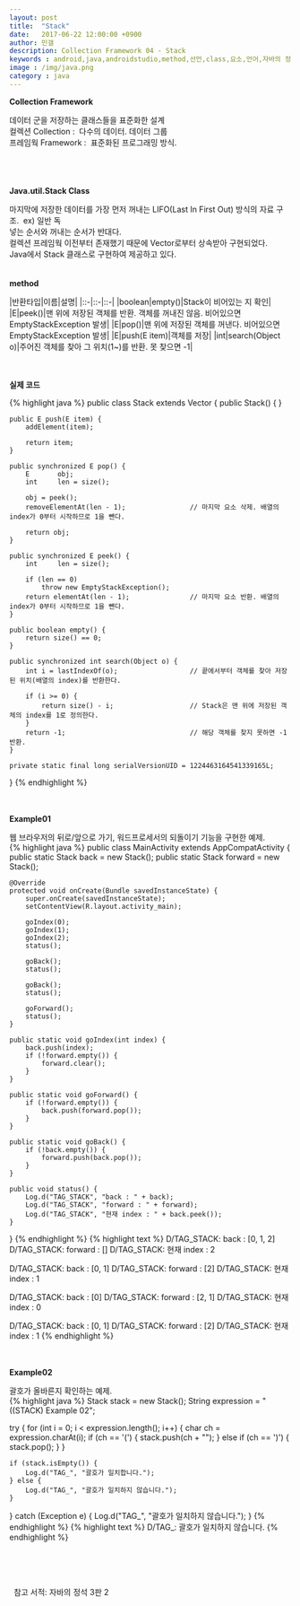 ```yaml
---
layout: post
title:  "Stack"
date:   2017-06-22 12:00:00 +0900
author: 민갤
description: Collection Framework 04 - Stack
keywords : android,java,androidstudio,method,선언,class,요소,언어,자바의 정석,프로그래밍,Collection,Framework,Stack,LIFO
image : /img/java.png
category : java
---
```

<div><strong class="h2">Collection Framework</strong></div><p></p>
<div>데이터 군을 저장하는 클래스들을 표준화한 설계</div>
<div>컬렉션 Collection :&nbsp; 다수의 데이터. 데이터 그룹</div>
<div>프레임웍 Framework :&nbsp; 표준화된 프로그래밍 방식.</div>

<br>
<br>
<br>
<br>

<div><strong class="h2">Java.util.Stack Class</strong></div><p></p>
<div>마지막에 저장한 데이터를 가장 먼저 꺼내는 LIFO(Last In First Out) 방식의 자료 구조. &nbsp;ex) 일반 독</div>
<div>넣는 순서와 꺼내는 순서가 반대다.</div>
<div>컬렉션 프레임웍 이전부터 존재했기 때문에 Vector로부터 상속받아 구현되었다.</div>
<div>Java에서 Stack 클래스로 구현하여 제공하고 있다.</div>

<br>
<br>

<div><strong>method</strong></div><p></p>

|반환타입|이름|설명|
|::-|::-|::-|
|boolean|empty()|Stack이 비어있는 지 확인|
|E|peek()|맨 위에 저장된 객체를 반환. 객체를 꺼내진 않음. 비어있으면 EmptyStackException 발생|
|E|pop()|맨 위에 저장된 객체를 꺼낸다. 비어있으면 EmptyStackException 발생|
|E|push(E item)|객체를 저장|
|int|search(Object o)|주어진 객체를 찾아 그 위치(1~)를 반환. 못 찾으면 -1|

<br>
<br>

<div><strong>실제 코드</strong></div><p></p>
{% highlight java %}
public class Stack<E> extends Vector<E> {
    public Stack() {
    }

    public E push(E item) {
        addElement(item);

        return item;
    }

    public synchronized E pop() {
        E       obj;
        int     len = size();

        obj = peek();
        removeElementAt(len - 1);                // 마지막 요소 삭제. 배열의 index가 0부터 시작하므로 1을 뺀다.

        return obj;
    }

    public synchronized E peek() {
        int     len = size();

        if (len == 0)
            throw new EmptyStackException(); 
        return elementAt(len - 1);               // 마지막 요소 반환. 배열의 index가 0부터 시작하므로 1을 뺀다.
    }

    public boolean empty() {
        return size() == 0;
    }

    public synchronized int search(Object o) {
        int i = lastIndexOf(o);                  // 끝에서부터 객체를 찾아 저장된 위치(배열의 index)를 반환한다.

        if (i >= 0) {
            return size() - i;                   // Stack은 맨 위에 저장된 객체의 index를 1로 정의한다.
        }
        return -1;                               // 해당 객체를 찾지 못하면 -1 반환.
    }

    private static final long serialVersionUID = 1224463164541339165L;
}
{% endhighlight %}<p></p>

<br>
<br>

<div><strong>Example01</strong></div><p></p>
<div>웹 브라우저의 뒤로/앞으로 가기, 워드프로세서의 되돌이기 기능을 구현한 예제.</div>
{% highlight java %}
public class MainActivity extends AppCompatActivity {
    public static Stack back = new Stack();
    public static Stack forward = new Stack();

    @Override
    protected void onCreate(Bundle savedInstanceState) {
        super.onCreate(savedInstanceState);
        setContentView(R.layout.activity_main);

        goIndex(0);
        goIndex(1);
        goIndex(2);
        status();

        goBack();
        status();

        goBack();
        status();

        goForward();
        status();
    }

    public static void goIndex(int index) {
        back.push(index);
        if (!forward.empty()) {
            forward.clear();
        }
    }

    public static void goForward() {
        if (!forward.empty()) {
            back.push(forward.pop());
        }
    }

    public static void goBack() {
        if (!back.empty()) {
            forward.push(back.pop());
        }
    }

    public void status() {
        Log.d("TAG_STACK", "back : " + back);
        Log.d("TAG_STACK", "forward : " + forward);
        Log.d("TAG_STACK", "현재 index : " + back.peek());
    }
}
{% endhighlight %}
{% highlight text %}
D/TAG_STACK: back : [0, 1, 2]
D/TAG_STACK: forward : []
D/TAG_STACK: 현재 index : 2

D/TAG_STACK: back : [0, 1]
D/TAG_STACK: forward : [2]
D/TAG_STACK: 현재 index : 1

D/TAG_STACK: back : [0]
D/TAG_STACK: forward : [2, 1]
D/TAG_STACK: 현재 index : 0

D/TAG_STACK: back : [0, 1]
D/TAG_STACK: forward : [2]
D/TAG_STACK: 현재 index : 1
{% endhighlight %}<p></p>

<br>
<br>

<div><strong>Example02</strong></div><p></p>
<div>괄호가 올바른지 확인하는 예제.</div>
{% highlight java %}
Stack stack = new Stack();
String expression = "((STACK) Example 02";

try {
    for (int i = 0; i < expression.length(); i++) {
        char ch = expression.charAt(i);
        if (ch == '(') {
            stack.push(ch + "");
        } else if (ch == ')') {
            stack.pop();
        }
    }

    if (stack.isEmpty()) {
        Log.d("TAG_", "괄호가 일치합니다.");
    } else {
        Log.d("TAG_", "괄호가 일치하지 않습니다.");
    }
} catch (Exception e) {
    Log.d("TAG_", "괄호가 일치하지 않습니다.");
}
{% endhighlight %}
{% highlight text %}
D/TAG_: 괄호가 일치하지 않습니다.
{% endhighlight %}

<br>
<br>
<br>

&#149;&nbsp; 참고 서적: 자바의 정석 3판 2